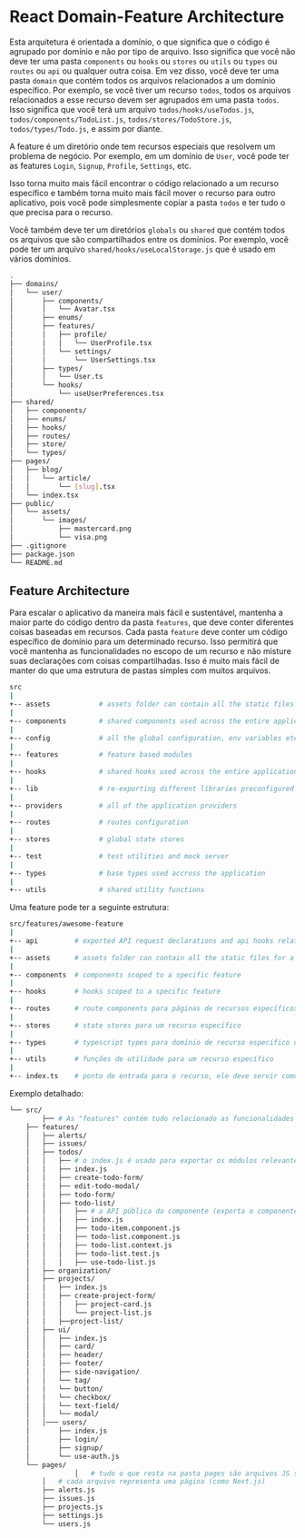 # React Domain-Feature Architecture

Esta arquitetura é orientada a domínio, o que significa que o código é agrupado por domínio e não por tipo de arquivo. Isso significa que você não deve ter uma pasta `components` ou `hooks` ou `stores` ou `utils` ou `types` ou `routes` ou `api` ou qualquer outra coisa. Em vez disso, você deve ter uma pasta `domain` que contém todos os arquivos relacionados a um domínio específico. Por exemplo, se você tiver um recurso `todos`, todos os arquivos relacionados a esse recurso devem ser agrupados em uma pasta `todos`. Isso significa que você terá um arquivo `todos/hooks/useTodos.js`, `todos/components/TodoList.js`, `todos/stores/TodoStore.js`, `todos/types/Todo.js`, e assim por diante.

A feature é um diretório onde tem recursos especiais que resolvem um problema de negócio. Por exemplo, em um domínio de `User`, você pode ter as features `Login`, `Signup`, `Profile`, `Settings`, etc.

Isso torna muito mais fácil encontrar o código relacionado a um recurso específico e também torna muito mais fácil mover o recurso para outro aplicativo, pois você pode simplesmente copiar a pasta `todos` e ter tudo o que precisa para o recurso.

Você também deve ter um diretórios `globals` ou `shared` que contém todos os arquivos que são compartilhados entre os domínios. Por exemplo, você pode ter um arquivo `shared/hooks/useLocalStorage.js` que é usado em vários domínios.

```sh
.
├── domains/
│   └── user/
│       ├── components/
│       │   └── Avatar.tsx
│       ├── enums/
│       ├── features/
│       │   ├── profile/
│       │   │   └── UserProfile.tsx
│       │   └── settings/
│       │       └── UserSettings.tsx
│       ├── types/
│       │   └── User.ts
│       └── hooks/
│           └── useUserPreferences.tsx
├── shared/
│   ├── components/
│   ├── enums/
│   ├── hooks/
│   ├── routes/
│   ├── store/
│   └── types/
├── pages/
│   ├── blog/
│   │   └── article/
│   │       └── [slug].tsx
│   └── index.tsx
├── public/
│   └── assets/
│       └── images/
│           ├── mastercard.png
│           └── visa.png
├── .gitignore
├── package.json
└── README.md
```


## Feature Architecture

Para escalar o aplicativo da maneira mais fácil e sustentável, mantenha a maior parte do código dentro da pasta `features`, que deve conter diferentes coisas baseadas em recursos. Cada pasta `feature` deve conter um código específico de domínio para um determinado recurso. Isso permitirá que você mantenha as funcionalidades no escopo de um recurso e não misture suas declarações com coisas compartilhadas. Isso é muito mais fácil de manter do que uma estrutura de pastas simples com muitos arquivos.

```sh
src
|
+-- assets            # assets folder can contain all the static files such as images, fonts, etc.
|
+-- components        # shared components used across the entire application
|
+-- config            # all the global configuration, env variables etc. get exported from here and used in the app
|
+-- features          # feature based modules
|
+-- hooks             # shared hooks used across the entire application
|
+-- lib               # re-exporting different libraries preconfigured for the application
|
+-- providers         # all of the application providers
|
+-- routes            # routes configuration
|
+-- stores            # global state stores
|
+-- test              # test utilities and mock server
|
+-- types             # base types used accross the application
|
+-- utils             # shared utility functions
```

Uma feature pode ter a seguinte estrutura:

```sh
src/features/awesome-feature
|
+-- api         # exported API request declarations and api hooks related to a specific feature
|
+-- assets      # assets folder can contain all the static files for a specific feature
|
+-- components  # components scoped to a specific feature
|
+-- hooks       # hooks scoped to a specific feature
|
+-- routes      # route components para páginas de recursos específicos
|
+-- stores      # state stores para um recurso específico
|
+-- types       # typescript types para domínio de recurso específico de TS
|
+-- utils       # funções de utilidade para um recurso específico
|
+-- index.ts    # ponto de entrada para o recurso, ele deve servir como a API pública do recurso fornecido e exporta tudo o que deve ser usado fora do recurso
```

Exemplo detalhado:

```sh
└── src/
		├── # As "features" contém tudo relacionado as funcionalidades especificamente
    ├── features/
    │   ├── alerts/
    │   ├── issues/
    │   ├── todos/
    │   │   ├── # o index.js é usado para exportar os módulos relevantes, também conhecidos como API pública.
    │   │   ├── index.js
    │   │   ├── create-todo-form/
    │   │   ├── edit-todo-modal/
    │   │   ├── todo-form/
    │   │   ├── todo-list/
    │   │   │   ├── # a API pública do componente (exporta o componente de lista de tarefas e o hook)
    │   │   │   ├── index.js
    │   │   │   ├── todo-item.component.js
    │   │   │   ├── todo-list.component.js
    │   │   │   ├── todo-list.context.js
    │   │   │   ├── todo-list.test.js
    │   │   │   ├── use-todo-list.js
    │   ├── organization/
    │   ├── projects/
    │   │   ├── index.js
    │   │   ├── create-project-form/
    │   │   │   ├── project-card.js
    │   │   │   └── project-list.js
    │   │   ├──project-list/
    │   ├── ui/
    │   │   ├── index.js
    │   │   ├── card/
    │   │   ├── header/
    │   │   ├── footer/
    │   │   ├── side-navigation/
    │   │   └── tag/
    │   │   └── button/
    │   │   └── checkbox/
    │   │   └── text-field/
    │   │   └── modal/
    │   │─── users/
    │       ├── index.js
    │       ├── login/
    │       ├── signup/
    │       └── use-auth.js
    └── pages/
				│   # tudo o que resta na pasta pages são arquivos JS simples
        │   # cada arquivo representa uma página (como Next.js)
        ├── alerts.js
        ├── issues.js
        ├── projects.js
        ├── settings.js
        └── users.js
```
